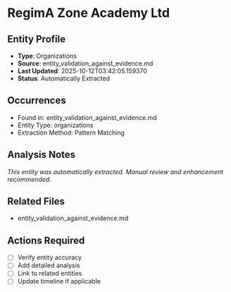 # RegimA Zone Academy Ltd

## Entity Profile
- **Type**: Organizations
- **Source**: entity_validation_against_evidence.md
- **Last Updated**: 2025-10-12T03:42:05.159370
- **Status**: Automatically Extracted

## Occurrences
- Found in: entity_validation_against_evidence.md
- Entity Type: organizations
- Extraction Method: Pattern Matching

## Analysis Notes
*This entity was automatically extracted. Manual review and enhancement recommended.*

## Related Files
- entity_validation_against_evidence.md

## Actions Required
- [ ] Verify entity accuracy
- [ ] Add detailed analysis
- [ ] Link to related entities
- [ ] Update timeline if applicable
